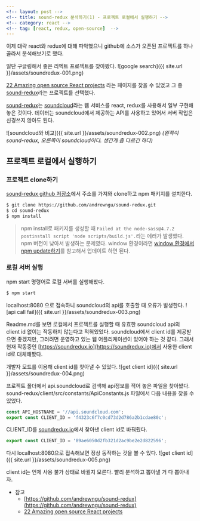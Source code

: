 ```yaml
---
<!-- layout: post -->
<!-- title: sound-redux 분석하기(1) - 프로젝트 로컬에서 실행하기 -->
<!-- category: react -->
<!-- tag: [react, redux, open-source]  -->
---
```


이제 대략 react와 redux에 대해 파악했으니 github에 소스가 오픈된 프로젝트를 하나 골라서 분석해보기로 했다.

일단 구글링해서 좋은 리엑트 프로젝트를 찾아봤다.
![google search]({{ site.url }}/assets/soundredux-001.png)

[22 Amazing open source React projects](https://medium.mybridge.co/22-amazing-open-source-react-projects-cb8230ec719f) 라는 페이지를 찾을 수 있었고 그 중 [sound-redux](https://soundredux.io)라는 프로젝트를 선택했다.

[sound-redux](https://soundredux.io)는 [soundcloud](https://soundcloud.com/)라는 웹 서비스를 react, redux를 사용해서 일부 구현해 놓은 것이다. 데이터는 soundcloud에서 제공하는 API를 사용하고 있어서 서버 작업은 신경쓰지 않아도 된다.

![soundcloud와 비교]({{ site.url }}/assets/soundredux-002.png)
*(왼쪽이 sound-redux, 오른쪽이 soundcloud이다. 생긴게 좀 다르긴 하다)*

## 프로젝트 로컬에서 실행하기

### 프로젝트 clone하기
[sound-redux github 저장소](https://github.com/andrewngu/sound-redux)에서 주소를 가져와 clone하고 npm 패키지를 설치한다.

```bash
$ git clone https://github.com/andrewngu/sound-redux.git
$ cd sound-redux
$ npm install
```
> npm install로 패키지를 생성할 때 `Failed at the node-sass@4.7.2 postinstall script 'node scripts/build.js'.`라는 에러가 발생했다. npm 버전이 낮아서 발생하는 문제였다. window 환경이라면 [window 환경에서 npm update하기](/npm/2017/12/13/npm-update-in-window/)를 참고해서 업데이트 하면 된다.

### 로컬 서버 실행
npm start 명령어로 로컬 서버를 실행해봤다.
```bash
$ npm start
```

localhost:8080 으로 접속하니 soundcloud의 api를 호출할 때 오류가 발생한다.
![api call fail]({{ site.url }}/assets/soundredux-003.png)

Readme.md를 보면 로컬에서 프로젝트를 실행할 때 유효한 soundcloud api의 client id 없이는 작동하지 않는다고 적혀있었다. soundcloud에서 client id를 제공받으면 좋겠지만, 그러려면 운영하고 있는 웹 어플리케이션이 있어야 하는 것 같다. 그래서 현재 작동중인 [https://soundredux.io](https://soundredux.io)에서 사용한 client id로 대체해봤다. 

개발자 모드를 이용해 client id를 찾아낼 수 있었다.
![get client id]({{ site.url }}/assets/soundredux-004.png)

프로젝트 폴더에서 api.soundcloud로 검색해 api정보를 적어 놓은 파일을 찾아봤다.
sound-redux/client/src/constants/ApiConstants.js 파일에서 다음 내용을 찾을 수 있었다.
```jsx
const API_HOSTNAME = '//api.soundcloud.com';
export const CLIENT_ID = 'f4323c6f7c0cd73d2d786a2b1cdae80c';
```

CLIENT_ID를 [soundredux.io](https://soundredux.io)에서 찾아낸 client id로 바꿔줬다.
```jsx
export const CLIENT_ID = '89ae6050d2fb321d2ac9be2e2d822596';
```

다시 localhost:8080으로 접속해보면 정상 동작하는 것을 볼 수 있다.
![get client id]({{ site.url }}/assets/soundredux-005.png)


client id는 언제 사용 불가 상태로 바뀔지 모른다. 빨리 분석하고 뽑아낼 거 다 뽑아내자.


- 참고
  - [https://github.com/andrewngu/sound-redux](https://github.com/andrewngu/sound-redux)
  - [22 Amazing open source React projects](https://medium.mybridge.co/22-amazing-open-source-react-projects-cb8230ec719f)
